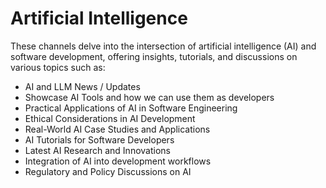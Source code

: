 # Artificial Intelligence

These channels delve into the intersection of artificial intelligence (AI) and software development, offering insights, tutorials, and discussions on various topics such as:

- AI and LLM News / Updates
- Showcase AI Tools and how we can use them as developers
- Practical Applications of AI in Software Engineering
- Ethical Considerations in AI Development
- Real-World AI Case Studies and Applications
- AI Tutorials for Software Developers
- Latest AI Research and Innovations
- Integration of AI into development workflows
- Regulatory and Policy Discussions on AI
